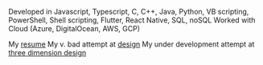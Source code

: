 Developed in Javascript, Typescript, C, C++, Java, Python, VB scripting, PowerShell, Shell scripting, Flutter, React Native, SQL, noSQL
Worked with Cloud (Azure, DigitalOcean, AWS, GCP)

My [resume](http://resume.umehta.xyz/)
My v. bad attempt at [design](https://me.umehta.xyz)
My under development attempt at [three dimension design](http://yo.umehta.xyz)
